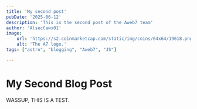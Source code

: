 ```yaml
---
title: 'My second post'
pubDate: '2025-06-12'
description: 'This is the second post of the Aweb7 team'
author: 'AlsecCawx01'
image:
    url: 'https://s2.coinmarketcap.com/static/img/coins/64x64/19618.png'
    alt: 'The A7 logo.'
tags: ["astro", "blogging", "Aweb7", "JS"]

---
```

# My Second Blog Post
WASSUP, THIS IS A TEST.
